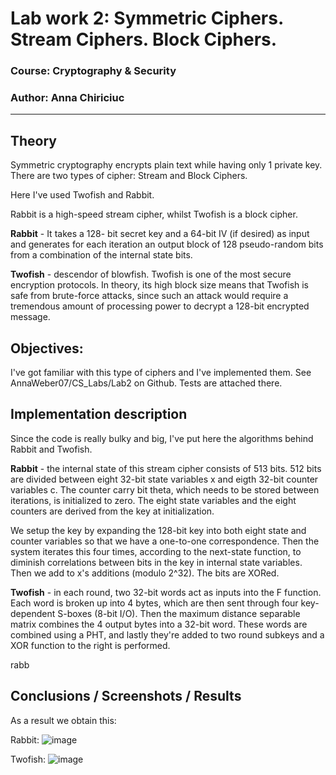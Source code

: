 ﻿# Lab work 2: Symmetric Ciphers. Stream Ciphers. Block Ciphers.

### Course: Cryptography & Security
### Author: Anna Chiriciuc

---

## Theory

Symmetric cryptography encrypts plain text while having only 1 private key. There are two types of cipher: Stream and Block Ciphers.

Here I've used Twofish and Rabbit.

Rabbit is a high-speed stream cipher, whilst Twofish is a block cipher.

**Rabbit** - It takes a 128- bit secret key and a 64-bit IV (if desired) as input and generates for each iteration an output block of 128 pseudo-random bits from a combination of the internal state bits.


**Twofish** - descendor of blowfish. Twofish is one of the most secure encryption protocols. In theory, its high block size means that Twofish is safe from brute-force attacks, since such an attack would require a tremendous amount of processing power to decrypt a 128-bit encrypted message.

## Objectives:

I've got familiar with this type of ciphers and I've implemented them. See AnnaWeber07/CS_Labs/Lab2 on Github. Tests are attached there.

## Implementation description


Since the code is really bulky and big, I've put here the algorithms behind Rabbit and Twofish.

**Rabbit** - the internal state of this stream cipher consists of 513 bits. 512 bits are divided between eight 32-bit state variables x and eigth 32-bit counter variables c. The counter carry bit theta, which needs to be stored between iterations, is initialized to zero. The eight state variables and the eight counters are derived from the key at initialization.

We setup the key by expanding the 128-bit key into both eight state and counter variables so that we have a  one-to-one correspondence.
Then the system iterates this four times, according to the next-state function, to diminish correlations between bits in the key in internal state variables.
Then we add to x's additions (modulo 2^32). The bits are XORed.


**Twofish** - in each round, two 32-bit words act as inputs into the F function. Each word is broken up into 4 bytes, which are then sent through four key-dependent S-boxes (8-bit I/O). Then the maximum distance separable matrix combines the 4 output bytes into a 32-bit word. These words are combined using a PHT, and lastly they're added to two round subkeys and a XOR function to the right is performed.

rabb

## Conclusions / Screenshots / Results
As a result we obtain this:

Rabbit:
![image](https://user-images.githubusercontent.com/78998404/197786174-435285a1-a5fe-459c-ab1b-9bb60b75c326.png)


Twofish:
![image](https://user-images.githubusercontent.com/78998404/197785984-42511df6-0a44-4894-a38f-5993f7fc9d54.png)

